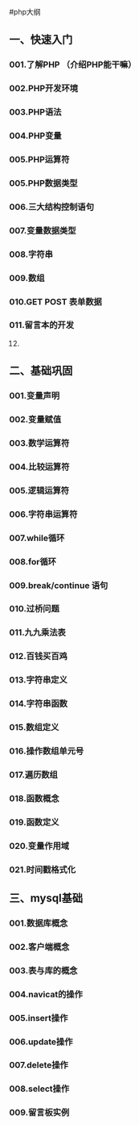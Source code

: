 #php大纲


## 一、快速入门

### 001.了解PHP （介绍PHP能干嘛）

### 002.PHP开发环境

### 003.PHP语法

### 004.PHP变量

### 005.PHP运算符

### 005.PHP数据类型

### 006.三大结构控制语句

### 007.变量数据类型

### 008.字符串

### 009.数组

### 010.GET POST 表单数据

### 011.留言本的开发

012.

## 二、基础巩固

### 001.变量声明

### 002.变量赋值

### 003.数学运算符

### 004.比较运算符

### 005.逻辑运算符

### 006.字符串运算符

### 007.while循环

### 008.for循环

### 009.break/continue 语句

### 010.过桥问题

### 011.九九乘法表

### 012.百钱买百鸡

### 013.字符串定义

### 014.字符串函数

### 015.数组定义

### 016.操作数组单元号

### 017.遍历数组

### 018.函数概念

### 019.函数定义

### 020.变量作用域

### 021.时间戳格式化

## 三、mysql基础 

### 001.数据库概念

### 002.客户端概念

### 003.表与库的概念

### 004.navicat的操作

### 005.insert操作

### 006.update操作

### 007.delete操作

### 008.select操作

### 009.留言板实例





